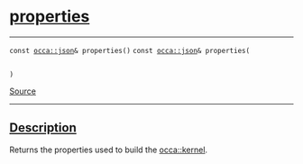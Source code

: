 
<h1 id="properties">
 <a href="#/api/kernel/properties" class="anchor">
   <span>properties</span>
  </a>
</h1>

<div class="signature">

<hr>

  <div class="definition-container">
    <div class="definition">
      <code class="desktop-only"><span class="token keyword">const</span> <a href="#/api/json/">occa::json</a>&amp; properties()</code>
      <code class="mobile-only"><span class="token keyword">const</span> <a href="#/api/json/">occa::json</a>&amp; properties(
    
)</code>
      <div class="flex-spacing"></div>
      <a href="https://github.com/libocca/occa/blob/6d155d0c/include/occa/core/kernel.hpp#L126" target="_blank">Source</a>
    </div>
    
  </div>

  <hr>
</div>


<h2 id="description">
 <a href="#/api/kernel/properties?id=description" class="anchor">
   <span>Description</span>
  </a>
</h2>

Returns the properties used to build the [occa::kernel](/api/kernel/).
